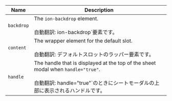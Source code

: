 | Name       | Description                                                                                                                                                                |
| ---------- | -------------------------------------------------------------------------------------------------------------------------------------------------------------------------- |
| `backdrop` | The `ion-backdrop` element.<br /><br />自動翻訳: ion-backdrop`要素です。                                                                                                   |
| `content`  | The wrapper element for the default slot.<br /><br />自動翻訳: デフォルトスロットのラッパー要素です。                                                                      |
| `handle`   | The handle that is displayed at the top of the sheet modal when `handle="true"`.<br /><br />自動翻訳: handle="true"`のときにシートモーダルの上部に表示されるハンドルです。 |
